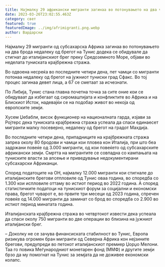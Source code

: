 ```yaml
---
title: Најмалку 29 африкански мигранти загинаа во потонувањето на два чамци
date: 2023-03-26T23:02:55.463Z
category: свет
featured: true
featuredImage: ../img/afrimigranti.png.webp
author: Вардарски
---
```


Најмалку 29 мигранти од субсахарска Африка загинаа во потонувањето на два брода недалеку од брегот на Тунис додека се обидувале да стигнат до италијанскиот брег преку Средоземното Море, објави во неделата туниската крајбрежна стража.

Во одвоена несреќа во последните четири дена, пет чамци со мигранти потонаа недалеку од брегот на јужниот туниски град Сфакс. Во тој процес загинаа девет лица, а 67 се сметаат за исчезнати.

По Либија, Тунис стана главна почетна точка за сите оние кои се обидуваат да избегаат од сиромаштијата и конфликтите во Африка и на Блискиот Исток, надевајќи се на подобар живот во некоја од европските земји.

Хусем Џебабли, висок функционер на националната гарда, изјави за Ројтерс дека туниската крајбрежна стража успеала да спаси единаесет мигранти малку посеверно, недалеку од брегот на градот Махдија.

Во последните четири дена, припадниците на крајбрежната стража запреа околу 80 бродови и чамци кои пловеа кон Италија, при што беа задржани повеќе од 3.000 мигранти, од кои повеќето од субсахарските африкански земји. Смртта на мигрантите се совпадна со кампањата на туниските власти за апсење и приведување недокументирани субсахарски Африканци.

Според податоците на ОН, најмалку 12.000 мигранти кои стигнале до италијанските брегови отпловиле од Тунис оваа година, во споредба со 1.300 кои испловиле оттаму во истиот период во 2022 година. А според статистичките податоци на тунискиот форум за социјални и економски права, брегот чуварот е, во првите три месеци од 2023 година, спречен повеќе од 14.000 мигранти да заминат со брод во споредба со 2.900 во истиот период минатата година.

Италијанската крајбрежна стража во четвртокот извести дека успеала да спаси околу 750 мигранти во две операции во близина на јужниот италијански брег.

– Доколку не се зачува финансиската стабилност во Тунис, Европа ризикува огромен бран мигранти од Северна Африка кон нејзините брегови, предупреди во петокот италијанскиот премиер Џорџо Мелони. Таа го повика Меѓународниот монетарен фонд (ММФ) и другите земји брзо да му помогнат на Тунис за земјата да не доживее економски колапс.
